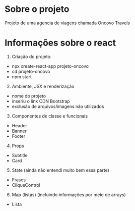 # Sobre o projeto

Projeto de uma agencia de viagens chamada Oncovo Travels

# Informações sobre o react
1. Criação do projeto:
- npx create-react-app projeto-oncovo
- cd projeto-oncovo
- npm start

2. Ambiente, JSX e renderização
- nome do projeto
- inseriu o link CDN Bootstrap
- exclusão de arquivos/imagens não utilizados

3. Componentes de classe e funcionais
- Header
- Banner
- Footer

4. Props
- Subtitle
- Card

5. State (ainda não entendi muito bem essa parte)
- Frases
- CliqueControl 

6. Map (listas) (incluindo informações por meio de arrays)
- Lista